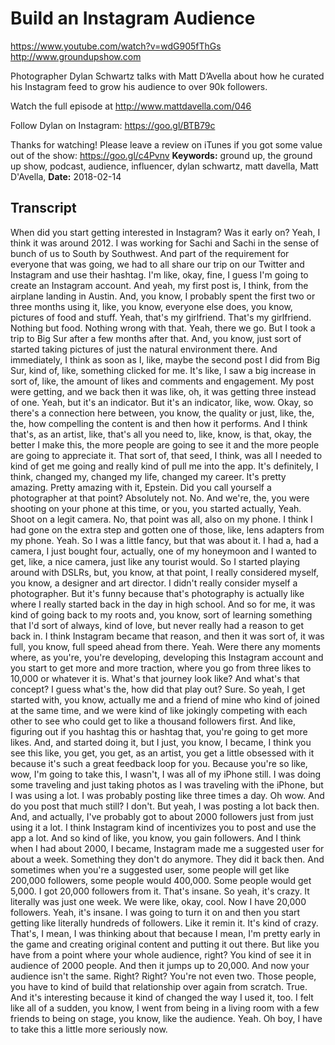 # Build an Instagram Audience
https://www.youtube.com/watch?v=wdG905fThGs
http://www.groundupshow.com

Photographer Dylan Schwartz talks with Matt D’Avella about how he curated his Instagram feed to grow his audience to over 90k followers.

Watch the full episode at http://www.mattdavella.com/046

Follow Dylan on Instagram: https://goo.gl/BTB79c

Thanks for watching! Please leave a review on iTunes if you got some value out of the show: https://goo.gl/c4Pvnv
**Keywords:** ground up, the ground up show, podcast, audience, influencer, dylan schwartz, matt davella, Matt D'Avella, 
**Date:** 2018-02-14

## Transcript
 When did you start getting interested in Instagram? Was it early on? Yeah, I think it was around 2012. I was working for Sachi and Sachi in the sense of bunch of us to South by Southwest. And part of the requirement for everyone that was going, we had to all share our trip on our Twitter and Instagram and use their hashtag. I'm like, okay, fine, I guess I'm going to create an Instagram account. And yeah, my first post is, I think, from the airplane landing in Austin. And, you know, I probably spent the first two or three months using it, like, you know, everyone else does, you know, pictures of food and stuff. Yeah, that's my girlfriend. That's my girlfriend. Nothing but food. Nothing wrong with that. Yeah, there we go. But I took a trip to Big Sur after a few months after that. And, you know, just sort of started taking pictures of just the natural environment there. And immediately, I think as soon as I, like, maybe the second post I did from Big Sur, kind of, like, something clicked for me. It's like, I saw a big increase in sort of, like, the amount of likes and comments and engagement. My post were getting, and we back then it was like, oh, it was getting three instead of one. Yeah, but it's an indicator. But it's an indicator, like, wow. Okay, so there's a connection here between, you know, the quality or just, like, the, the, how compelling the content is and then how it performs. And I think that's, as an artist, like, that's all you need to, like, know, is that, okay, the better I make this, the more people are going to see it and the more people are going to appreciate it. That sort of, that seed, I think, was all I needed to kind of get me going and really kind of pull me into the app. It's definitely, I think, changed my, changed my life, changed my career. It's pretty amazing. Pretty amazing with it, Epstein. Did you call yourself a photographer at that point? Absolutely not. No. And we're, the, you were shooting on your phone at this time, or you, you started actually, Yeah. Shoot on a legit camera. No, that point was all, also on my phone. I think I had gone on the extra step and gotten one of those, like, lens adapters from my phone. Yeah. So I was a little fancy, but that was about it. I had a, had a camera, I just bought four, actually, one of my honeymoon and I wanted to get, like, a nice camera, just like any tourist would. So I started playing around with DSLRs, but, you know, at that point, I really considered myself, you know, a designer and art director. I didn't really consider myself a photographer. But it's funny because that's photography is actually like where I really started back in the day in high school. And so for me, it was kind of going back to my roots and, you know, sort of learning something that I'd sort of always, kind of love, but never really had a reason to get back in. I think Instagram became that reason, and then it was sort of, it was full, you know, full speed ahead from there. Yeah. Were there any moments where, as you're, you're developing, developing this Instagram account and you start to get more and more traction, where you go from three likes to 10,000 or whatever it is. What's that journey look like? And what's that concept? I guess what's the, how did that play out? Sure. So yeah, I get started with, you know, actually me and a friend of mine who kind of joined at the same time, and we were kind of like jokingly competing with each other to see who could get to like a thousand followers first. And like, figuring out if you hashtag this or hashtag that, you're going to get more likes. And, and started doing it, but I just, you know, I became, I think you see this like, you get, you get, as an artist, you get a little obsessed with it because it's such a great feedback loop for you. Because you're so like, wow, I'm going to take this, I wasn't, I was all of my iPhone still. I was doing some traveling and just taking photos as I was traveling with the iPhone, but I was using a lot. I was probably posting like three times a day. Oh wow. And do you post that much still? I don't. But yeah, I was posting a lot back then. And, and actually, I've probably got to about 2000 followers just from just using it a lot. I think Instagram kind of incentivizes you to post and use the app a lot. And so kind of like, you know, you gain followers. And I think when I had about 2000, I became, Instagram made me a suggested user for about a week. Something they don't do anymore. They did it back then. And sometimes when you're a suggested user, some people will get like 200,000 followers, some people would 400,000. Some people would get 5,000. I got 20,000 followers from it. That's insane. So yeah, it's crazy. It literally was just one week. We were like, okay, cool. Now I have 20,000 followers. Yeah, it's insane. I was going to turn it on and then you start getting like literally hundreds of followers. Like it remin it. It's kind of crazy. That's, I mean, I was thinking about that because I mean, I'm pretty early in the game and creating original content and putting it out there. But like you have from a point where your whole audience, right? You kind of see it in audience of 2000 people. And then it jumps up to 20,000. And now your audience isn't the same. Right? Right? You're not even two. Those people, you have to kind of build that relationship over again from scratch. True. And it's interesting because it kind of changed the way I used it, too. I felt like all of a sudden, you know, I went from being in a living room with a few friends to being on stage, you know, like the audience. Yeah. Oh boy, I have to take this a little more seriously now.
